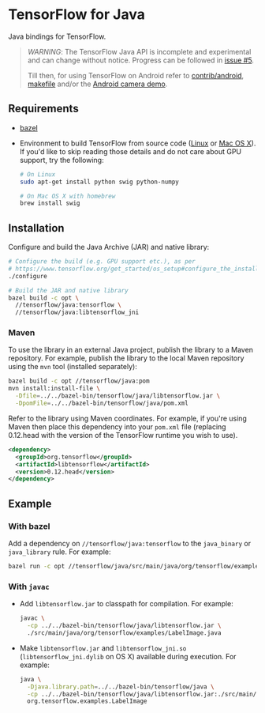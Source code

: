 # TensorFlow for Java

Java bindings for TensorFlow.

> *WARNING*: The TensorFlow Java API is incomplete and experimental and can
> change without notice. Progress can be followed in
> [issue #5](https://github.com/tensorflow/tensorflow/issues/5).
>
> Till then, for using TensorFlow on Android refer to
> [contrib/android](https://www.tensorflow.org/code/tensorflow/contrib/android),
> [makefile](https://www.tensorflow.org/code/tensorflow/contrib/makefile#android)
> and/or the [Android camera
> demo](https://www.tensorflow.org/code/tensorflow/examples/android).

## Requirements

-   [bazel](https://www.bazel.build/versions/master/docs/install.html)
-   Environment to build TensorFlow from source code
    ([Linux](https://www.tensorflow.org/versions/master/get_started/os_setup.html#prepare-environment-for-linux)
    or [Mac OS
    X](https://www.tensorflow.org/versions/master/get_started/os_setup.html#prepare-environment-for-mac-os-x)).
    If you'd like to skip reading those details and do not care about GPU
    support, try the following:

    ```sh
    # On Linux
    sudo apt-get install python swig python-numpy

    # On Mac OS X with homebrew
    brew install swig
    ```

## Installation

Configure and build the Java Archive (JAR) and native library:

```sh
# Configure the build (e.g. GPU support etc.), as per
# https://www.tensorflow.org/get_started/os_setup#configure_the_installation
./configure

# Build the JAR and native library
bazel build -c opt \
  //tensorflow/java:tensorflow \
  //tensorflow/java:libtensorflow_jni
```

### Maven

To use the library in an external Java project, publish the library to a Maven
repository.  For example, publish the library to the local Maven repository
using the `mvn` tool (installed separately):

```sh
bazel build -c opt //tensorflow/java:pom
mvn install:install-file \
  -Dfile=../../bazel-bin/tensorflow/java/libtensorflow.jar \
  -DpomFile=../../bazel-bin/tensorflow/java/pom.xml
```

Refer to the library using Maven coordinates.  For example, if you're using
Maven then place this dependency into your `pom.xml` file (replacing
0.12.head with the version of the TensorFlow runtime you wish to use).

```xml
<dependency>
  <groupId>org.tensorflow</groupId>
  <artifactId>libtensorflow</artifactId>
  <version>0.12.head</version>
</dependency>
```

## Example

### With bazel

Add a dependency on `//tensorflow/java:tensorflow` to the `java_binary` or
`java_library` rule. For example:

```sh
bazel run -c opt //tensorflow/java/src/main/java/org/tensorflow/examples:label_image
```

### With `javac`

-   Add `libtensorflow.jar` to classpath for compilation. For example:

    ```sh
    javac \
      -cp ../../bazel-bin/tensorflow/java/libtensorflow.jar \
      ./src/main/java/org/tensorflow/examples/LabelImage.java
    ```

-   Make `libtensorflow.jar` and `libtensorflow_jni.so`
    (`libtensorflow_jni.dylib` on OS X) available during execution. For example:

    ```sh
    java \
      -Djava.library.path=../../bazel-bin/tensorflow/java \
      -cp ../../bazel-bin/tensorflow/java/libtensorflow.jar:./src/main/java \
      org.tensorflow.examples.LabelImage
    ```
